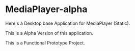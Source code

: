 # MediaPlayer-alpha



Here's a Desktop base Application for MediaPlayer (Static).


This is a Alpha Version of this application.


This is a Functional Prototype Project.
